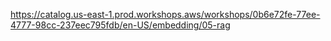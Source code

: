 https://catalog.us-east-1.prod.workshops.aws/workshops/0b6e72fe-77ee-4777-98cc-237eec795fdb/en-US/embedding/05-rag
